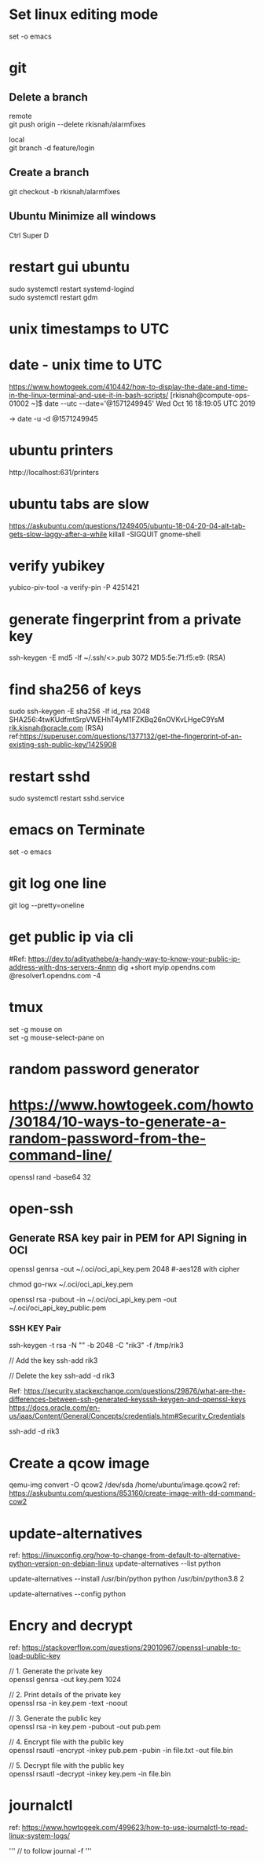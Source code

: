 # Set linux editing mode
set -o emacs

# git

Delete a branch
------------------
remote <br/>
git push origin --delete rkisnah/alarmfixes

local <br/>
git branch -d feature/login


## Create a branch
git checkout -b rkisnah/alarmfixes

## Ubuntu Minimize all windows
Ctrl Super D

# restart gui ubuntu
sudo systemctl restart systemd-logind<br/>
sudo systemctl restart gdm

# unix timestamps to UTC 


# date - unix time to UTC

https://www.howtogeek.com/410442/how-to-display-the-date-and-time-in-the-linux-terminal-and-use-it-in-bash-scripts/
[rkisnah@compute-ops-01002 ~]$ date --utc --date='@1571249945' 
Wed Oct 16 18:19:05 UTC 2019

-> date -u -d @1571249945

# ubuntu printers
http://localhost:631/printers


# ubuntu tabs are slow
https://askubuntu.com/questions/1249405/ubuntu-18-04-20-04-alt-tab-gets-slow-laggy-after-a-while
killall -SIGQUIT gnome-shell


# verify yubikey
yubico-piv-tool -a verify-pin -P 4251421

# generate fingerprint from a private key
ssh-keygen -E md5 -lf ~/.ssh/<>.pub 
3072 MD5:5e:71:f5:e9: (RSA)

# find sha256 of keys
sudo ssh-keygen -E sha256 -lf id_rsa
2048 SHA256:4twKUdfmtSrpVWEHhT4yM1FZKBq26nOVKvLHgeC9YsM rik.kisnah@oracle.com (RSA)
ref:https://superuser.com/questions/1377132/get-the-fingerprint-of-an-existing-ssh-public-key/1425908

# restart sshd
sudo systemctl restart sshd.service

# emacs on Terminate
set -o emacs

# git log one line 
git log --pretty=oneline

# get public ip via cli
#Ref: https://dev.to/adityathebe/a-handy-way-to-know-your-public-ip-address-with-dns-servers-4nmn
dig +short myip.opendns.com @resolver1.opendns.com -4

# tmux
set -g mouse on <br/>
set -g mouse-select-pane on

# random password generator
# https://www.howtogeek.com/howto/30184/10-ways-to-generate-a-random-password-from-the-command-line/
openssl rand -base64 32

# open-ssh
## Generate RSA key pair in PEM for API Signing in OCI
openssl genrsa -out ~/.oci/oci_api_key.pem 2048 #-aes128 with cipher 

chmod go-rwx ~/.oci/oci_api_key.pem

openssl rsa -pubout -in ~/.oci/oci_api_key.pem -out ~/.oci/oci_api_key_public.pem  

### SSH KEY Pair
ssh-keygen -t rsa -N "" -b 2048 -C "rik3" -f /tmp/rik3

// Add the key
ssh-add rik3

// Delete the key
ssh-add -d rik3

Ref:
https://security.stackexchange.com/questions/29876/what-are-the-differences-between-ssh-generated-keysssh-keygen-and-openssl-keys
https://docs.oracle.com/en-us/iaas/Content/General/Concepts/credentials.htm#Security_Credentials

ssh-add -d rik3

# Create a qcow image 

 qemu-img convert -O qcow2 /dev/sda /home/ubuntu/image.qcow2
 ref: https://askubuntu.com/questions/853160/create-image-with-dd-command-cow2
 
# update-alternatives 
ref: https://linuxconfig.org/how-to-change-from-default-to-alternative-python-version-on-debian-linux
update-alternatives --list python

update-alternatives --install /usr/bin/python python /usr/bin/python3.8 2

update-alternatives --config python

# Encry and decrypt
ref: https://stackoverflow.com/questions/29010967/openssl-unable-to-load-public-key 

// 1. Generate the private key <br/>
openssl genrsa -out key.pem 1024

// 2. Print details of the private key <br/>
openssl rsa -in key.pem -text -noout

// 3. Generate the public key <br/>
openssl rsa -in key.pem -pubout -out pub.pem 

// 4. Encrypt file with the public key <br/>
openssl rsautl -encrypt -inkey pub.pem -pubin -in file.txt -out file.bin

// 5. Decrypt file with the public key <br/>
openssl rsautl -decrypt -inkey key.pem -in file.bin

# journalctl

ref: https://www.howtogeek.com/499623/how-to-use-journalctl-to-read-linux-system-logs/ <br/>

'''
// to follow
journal -f
'''
